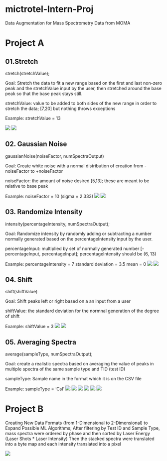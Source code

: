# mictrotel-Intern-Proj
Data Augmentation for Mass Spectrometry Data from MOMA

# Project A

## 01.Stretch
stretch(stretchValue); 

Goal: Stretch the data to fit a new range based on the first and last non-zero peak and the stretchValue input by the user, then stretched around the base peak so that the base peak stays still. 

stretchValue:  value to be added to both sides of the new range in order to stretch the data; [7,20] but nothing throws exceptions

Example: stretchValue = 13

![](images/stretchBefore.png)
![](images/stretchAfter.png)

## 02. Gaussian Noise
gaussianNoise(noiseFactor, numSpectraOutput)

Goal: Create white noise with a normal distribution of creation from -noiseFactor to +noiseFactor

noiseFactor: the amount of noise desired [5,13]; these are meant to be relative to base peak

Example: noiseFactor = 10 (sigma = 2.333)
![](images/gaussianBefore.png)
![](images/gaussianAfter.png)

## 03. Randomize Intensity
intensity(percentageIntensity, numSpectraOutput); 

Goal: Randomize intensity by randomly adding or subtracting a number normally generated based on the percentageIntensity input by the user.  

percentageInput: multiplied by set of normally generated number [-percentageInput, percentageInput]; percentageIntensity should be (6, 13)

Example:  percentageIntensity = 7 standard deviation = 3.5 mean = 0
![](images/intensityBefore.png)
![](images/intensityAfter.png)


## 04. Shift
shift(shiftValue) 

Goal: Shift peaks left or right based on a an input from a user 

shiftValue: the standard deviation for the normnal generation of the  degree of shift

Example: shiftValue = 3
![](images/shiftBefore.png)
![](images/shiftAfter.png)


## 05. Averaging Spectra
average(sampleType, numSpectraOutput);

Goal: create a realistic spectra based on averaging the value of peaks in multiple spectra of the same sample type and TID (test ID)

sampleType: Sample name in the format which it is on the CSV file

Example: sampleType = ‘CsI’
![](images/average1.png)
![](images/average2.png)
![](images/average3.png)
![](images/average4.png)
![](images/average5.png)
![](images/averageAfter.png)

# Project B
Creating New Data Formats (from 1-Dimensional to 2-Dimensional) to Expand Possible ML Algorithms;
After filtering by Test ID and Sample Type, mass spectra were ordered by phase and then sorted by Laser Energy (Laser Shots * Laser Intensity)
Then the stacked spectra were translated into a byte map and each intensity translated into a pixel

![](images/2dData.png)
